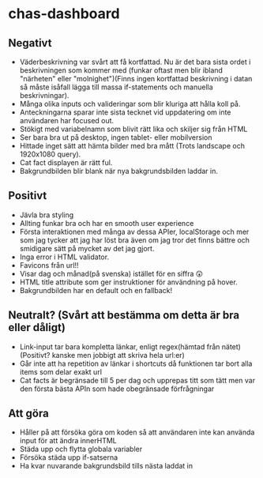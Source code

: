 # chas-dashboard

## Negativt
* Väderbeskrivning var svårt att få kortfattad. Nu är det bara sista ordet i beskrivningen som kommer med (funkar oftast men blir ibland "närheten" eller "molnighet")(Finns ingen kortfattad beskrivning i datan så måste isåfall lägga till massa if-statements och manuella beskrivningar).
* Många olika inputs och valideringar som blir kluriga att hålla koll på.
* Anteckningarna sparar inte sista tecknet vid uppdatering om inte användaren har focused out.
* Stökigt med variabelnamn som blivit rätt lika och skiljer sig från HTML
* Ser bara bra ut på desktop, ingen tablet- eller mobilversion
* Hittade inget sätt att hämta bilder med bra mått (Trots landscape och 1920x1080 query).
* Cat fact displayen är rätt ful.
* Bakgrundbilden blir blank när nya bakgrundsbilden laddar in.
  
  

## Positivt
* Jävla bra styling
* Allting funkar bra och har en smooth user experience
* Första interaktionen med många av dessa APIer, localStorage och mer som jag tycker att jag har löst bra även om jag tror det finns bättre och smidigare sätt på mycket av det jag gjort.
* Inga error i HTML validator.
* Favicons från url!!
* Visar dag och månad(på svenska) istället för en siffra 😲
* HTML title attribute som ger instruktioner för användning på hover.
* Bakgrundbilden har en default och en fallback!

## Neutralt? (Svårt att bestämma om detta är bra eller dåligt)
* Link-input tar bara kompletta länkar, enligt regex(hämtad från nätet)(Positivt? kanske men jobbigt att skriva hela url:er)
* Går inte att ha repetition av länkar i shortcuts då funktionen tar bort alla items som delar exakt url
* Cat facts är begränsade till 5 per dag och upprepas titt som tätt men var den första bästa APIn som hade obegränsade förfrågningar
  
  
## Att göra
* Håller på att försöka göra om koden så att användaren inte kan använda input för att ändra innerHTML
* Städa upp och flytta globala variabler
* Försöka städa upp if-satserna
* Ha kvar nuvarande bakgrundsbild tills nästa laddat in
  
